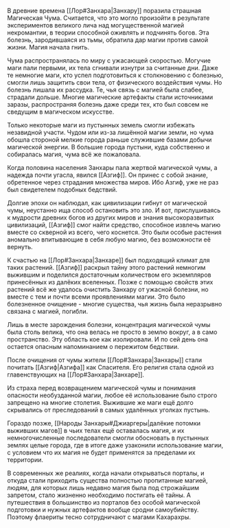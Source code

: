 В древние времена [[Лор#Занхара|Занхару]] поразила страшная Магическая Чума. 
Считается, что это могло произойти в результате экспериментов великого лича над могущественной магией некромантии, в теории способной оживлять и подчинять богов.
Эта болезнь, зародившаяся из тьмы, обратила дар магии против самой жизни. Магия начала гнить.

Чума распространялась по миру с ужасающей скоростью. 
Могучие маги пали первыми, их тела сгнивали изнутри за считанные дни. 
Даже те немногие маги, кто успел подготовиться к столкновению с болезнью, смогли лишь защитить свои тела, от физического воздействия чумы. Но болезнь лишала их рассудка. 
Те, чья связь с магией была слабее, страдали дольше.
Многие магические артефакты стали источниками заразы, распространяя болезнь даже среди тех, кто был совсем не сведущим в магическом искусстве.

Только некоторые маги из пустынных земель смогли избежать незавидной участи. Чудом или из-за лишённой магии земли, но чума обошла стороной мелкие города раньше служившие базами добычи магической энергии. В большие города пустыни, куда собственно и собиралась магия, чума всё же пожаловала.

Когда половина населения Занхары пала жертвой магической чумы, а надежда почти угасла, явился [[Азгиф]]. Он принес с собой знание, обретенное через страдания множества миров. Ибо Азгиф, уже не раз был свидетелем подобных бедствий. 

Долгие эпохи он наблюдал, как цивилизации гибнут от магической чумы, неустанно ища способ остановить это зло.
И вот, прислушиваясь к мудрости древних богов из других миров и знания высокоразвитых цивилизаций, [[Азгиф]] смог найти средство, способное извлечь магию вместе со скверной из всего, чего коснется. Это были особые растения аномально впитывающие в себя любую магию, без возможности её вернуть.

К счастью на [[Лор#Занхара|Занхаре]] был подходящий климат для таких растений. [[Азгиф]] раскрыл тайну этого растений немногим выжившим и поделился достаточным количеством его экземпляров принесённых из далёких вселенных. Позже с помощью свойств этих растений всё же удалось очистить Занхару от ужасной болезни, но вместе с тем и почти всеми проявлениями магии. Это было болезненное очищение - многие существа, чья жизнь была неразрывно связана с магией, погибли. 

Лишь в месте зарождения болезни, концентрация магической чумы была столь велика, что она велась не просто в землю вокруг, а в само пространство. Эту область кое как изолировали. И по сей день она остается опасным напоминанием о пережитом бедствии.

После очищения от чумы жители [[Лор#Занхара|Занхары]] стали почитать [[Азгиф|Азгифа]] как Спасителя. Его религия стала одной из главенствующих на [[Лор#Занхара|Занхаре]].

Из страха перед возвращением магической чумы и понимания опасности необузданной магии, любое её использование было строго запрещено на многие столетия. Выжившие же маги ещё долго скрывались от преследований в самых удалённых уголках пустынь. 

Гораздо позже, [[Народы Занхары#Джиаргеры|далёкие потомки выживших магов]] в чьих телах ещё оставалась магия, и их немногочисленные последователи смогли обосновать в пустынных землях целые города, где в итоге даже узаконили использование магии, с условием что их магия не будет применятся за пределами их территории. 

В современных же реалиях, когда начали открываться порталы, и откуда стали приходить существа полностью пропитанные магией, людям, для которых лишь недавно магия была под строжайшим запретом, стало жизненно необходимо постигать её тайны.
А путешествия в большинство из порталов без особой магической подготовки и нужных артефактов вообще сродни самоубийству. Поэтому флаериты тесно сотрудничают с магами Кахарахры.